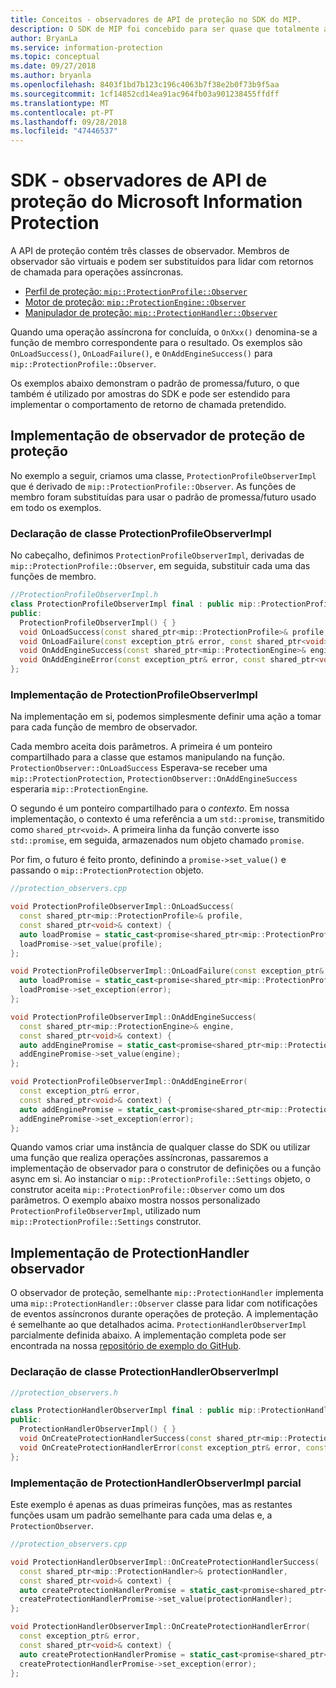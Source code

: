 ```yaml
---
title: Conceitos - observadores de API de proteção no SDK do MIP.
description: O SDK de MIP foi concebido para ser quase que totalmente assíncrono. Este artigo ajuda-o a compreender como os observadores de API de proteção são implementados e utilizados para assincronicidade.
author: BryanLa
ms.service: information-protection
ms.topic: conceptual
ms.date: 09/27/2018
ms.author: bryanla
ms.openlocfilehash: 8403f1bd7b123c196c4063b7f38e2b0f73b9f5aa
ms.sourcegitcommit: 1cf14852cd14ea91ac964fb03a901238455ffdff
ms.translationtype: MT
ms.contentlocale: pt-PT
ms.lasthandoff: 09/28/2018
ms.locfileid: "47446537"
---
```

# <a name="microsoft-information-protection-sdk---protection-api-observers"></a>SDK - observadores de API de proteção do Microsoft Information Protection

A API de proteção contém três classes de observador. Membros de observador são virtuais e podem ser substituídos para lidar com retornos de chamada para operações assíncronas.

- [Perfil de proteção: `mip::ProtectionProfile::Observer`](reference/class_mip_ProtectionProfile_observer.md)
- [Motor de proteção: `mip::ProtectionEngine::Observer`](reference/class_mip_ProtectionEngine_observer.md)
- [Manipulador de proteção: `mip::ProtectionHandler::Observer`](reference/class_mip_Protectionhandler_observer.md)

Quando uma operação assíncrona for concluída, o `OnXxx()` denomina-se a função de membro correspondente para o resultado. Os exemplos são `OnLoadSuccess()`, `OnLoadFailure()`, e `OnAddEngineSuccess()` para `mip::ProtectionProfile::Observer`.

Os exemplos abaixo demonstram o padrão de promessa/futuro, o que também é utilizado por amostras do SDK e pode ser estendido para implementar o comportamento de retorno de chamada pretendido. 

## <a name="protection-protection-observer-implementation"></a>Implementação de observador de proteção de proteção

No exemplo a seguir, criamos uma classe, `ProtectionProfileObserverImpl` que é derivado de `mip::ProtectionProfile::Observer`. As funções de membro foram substituídas para usar o padrão de promessa/futuro usado em todo os exemplos.

### <a name="protectionprofileobserverimpl-class-declaration"></a>Declaração de classe ProtectionProfileObserverImpl

No cabeçalho, definimos `ProtectionProfileObserverImpl`, derivadas de `mip::ProtectionProfile::Observer`, em seguida, substituir cada uma das funções de membro.

```cpp
//ProtectionProfileObserverImpl.h
class ProtectionProfileObserverImpl final : public mip::ProtectionProfile::Observer {
public:
  ProtectionProfileObserverImpl() { }
  void OnLoadSuccess(const shared_ptr<mip::ProtectionProfile>& profile, const shared_ptr<void>& context) override;
  void OnLoadFailure(const exception_ptr& error, const shared_ptr<void>& context) override;
  void OnAddEngineSuccess(const shared_ptr<mip::ProtectionEngine>& engine, const shared_ptr<void>& context) override;
  void OnAddEngineError(const exception_ptr& error, const shared_ptr<void>& context) override;
};
```

### <a name="protectionprofileobserverimpl-implementation"></a>Implementação de ProtectionProfileObserverImpl

Na implementação em si, podemos simplesmente definir uma ação a tomar para cada função de membro de observador.

Cada membro aceita dois parâmetros. A primeira é um ponteiro compartilhado para a classe que estamos manipulando na função. `ProtectionObserver::OnLoadSuccess` Esperava-se receber uma `mip::ProtectionProtection`, `ProtectionObserver::OnAddEngineSuccess` esperaria `mip::ProtectionEngine`.

O segundo é um ponteiro compartilhado para o *contexto*. Em nossa implementação, o contexto é uma referência a um `std::promise`, transmitido como `shared_ptr<void>`. A primeira linha da função converte isso `std::promise`, em seguida, armazenados num objeto chamado `promise`.

Por fim, o futuro é feito pronto, definindo a `promise->set_value()` e passando o `mip::ProtectionProtection` objeto.

```cpp
//protection_observers.cpp

void ProtectionProfileObserverImpl::OnLoadSuccess(
  const shared_ptr<mip::ProtectionProfile>& profile,
  const shared_ptr<void>& context) {
  auto loadPromise = static_cast<promise<shared_ptr<mip::ProtectionProfile>>*>(context.get());
  loadPromise->set_value(profile);
};

void ProtectionProfileObserverImpl::OnLoadFailure(const exception_ptr& error, const shared_ptr<void>& context) {
  auto loadPromise = static_cast<promise<shared_ptr<mip::ProtectionProfile>>*>(context.get());
  loadPromise->set_exception(error);
};

void ProtectionProfileObserverImpl::OnAddEngineSuccess(
  const shared_ptr<mip::ProtectionEngine>& engine,
  const shared_ptr<void>& context) {
  auto addEnginePromise = static_cast<promise<shared_ptr<mip::ProtectionEngine>>*>(context.get());
  addEnginePromise->set_value(engine);
};

void ProtectionProfileObserverImpl::OnAddEngineError(
  const exception_ptr& error,
  const shared_ptr<void>& context) {
  auto addEnginePromise = static_cast<promise<shared_ptr<mip::ProtectionEngine>>*>(context.get());
  addEnginePromise->set_exception(error);
};
```

Quando vamos criar uma instância de qualquer classe do SDK ou utilizar uma função que realiza operações assíncronas, passaremos a implementação de observador para o construtor de definições ou a função async em si. Ao instanciar o `mip::ProtectionProfile::Settings` objeto, o construtor aceita `mip::ProtectionProfile::Observer` como um dos parâmetros. O exemplo abaixo mostra nossos personalizado `ProtectionProfileObserverImpl`, utilizado num `mip::ProtectionProfile::Settings` construtor.

## <a name="protectionhandler-observer-implementation"></a>Implementação de ProtectionHandler observador

O observador de proteção, semelhante `mip::ProtectionHandler` implementa uma `mip::ProtectionHandler::Observer` classe para lidar com notificações de eventos assíncronos durante operações de proteção. A implementação é semelhante ao que detalhados acima. `ProtectionHandlerObserverImpl` parcialmente definida abaixo. A implementação completa pode ser encontrada na nossa [repositório de exemplo do GitHub](https://github.com/Azure-Samples?utf8=%E2%9C%93&q=MipSdk).

### <a name="protectionhandlerobserverimpl-class-declaration"></a>Declaração de classe ProtectionHandlerObserverImpl

```cpp
//protection_observers.h

class ProtectionHandlerObserverImpl final : public mip::ProtectionHandler::Observer {
public:
  ProtectionHandlerObserverImpl() { }
  void OnCreateProtectionHandlerSuccess(const shared_ptr<mip::ProtectionHandler>& protectionHandler, const shared_ptr<void>& context) override;
  void OnCreateProtectionHandlerError(const exception_ptr& error, const shared_ptr<void>& context) override;
};
```

### <a name="protectionhandlerobserverimpl-partial-implementation"></a>Implementação de ProtectionHandlerObserverImpl parcial

Este exemplo é apenas as duas primeiras funções, mas as restantes funções usam um padrão semelhante para cada uma delas e, a `ProtectionObserver`.

```cpp
//protection_observers.cpp

void ProtectionHandlerObserverImpl::OnCreateProtectionHandlerSuccess(
  const shared_ptr<mip::ProtectionHandler>& protectionHandler,
  const shared_ptr<void>& context) {
  auto createProtectionHandlerPromise = static_cast<promise<shared_ptr<mip::ProtectionHandler>>*>(context.get());
  createProtectionHandlerPromise->set_value(protectionHandler);
};

void ProtectionHandlerObserverImpl::OnCreateProtectionHandlerError(
  const exception_ptr& error,
  const shared_ptr<void>& context) {
  auto createProtectionHandlerPromise = static_cast<promise<shared_ptr<mip::ProtectionHandler>>*>(context.get());
  createProtectionHandlerPromise->set_exception(error);
};
```

